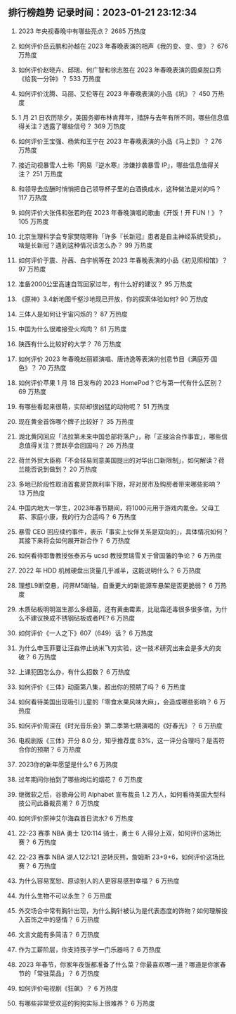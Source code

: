 
## 排行榜趋势 记录时间：2023-01-21 23:12:34
  
  1. 2023 年央视春晚中有哪些亮点？ 2685 万热度
    
  2. 如何评价岳云鹏和孙越在 2023 年春晚表演的相声《我的变、变、变》？ 676 万热度
    
  3. 如何评价赵晓卉、邱瑞、何广智和徐志胜在 2023 年春晚表演的圆桌脱口秀《给我一分钟》？ 533 万热度
    
  4. 如何评价沈腾、马丽、艾伦等在 2023 年春晚表演的小品《坑》？ 450 万热度
    
  5. 1 月 21 日农历除夕，美国务卿布林肯拜年，措辞与去年有所不同，哪些信息值得关注？透露了哪些信号？ 369 万热度
    
  6. 如何评价王宝强、杨紫和王宁在 2023 年春晚表演的小品《马上到》？ 276 万热度
    
  7. 接近动视暴雪人士称「网易『逆水寒』涉嫌抄袭暴雪 IP」，哪些信息值得关注？ 251 万热度
    
  8. 和领导去应酬时悄悄把自己领导杯子里的白酒换成水，这种做法是对的吗？ 117 万热度
    
  9. 如何评价大张伟和张若昀在 2023 年春晚演唱的歌曲《开饭！开 FUN！》？ 105 万热度
    
  10. 北京生理科学会专家樊晓寒称「许多『长新冠』患者是自主神经系统受损」，啥是长新冠？遇到这种情况该怎么办？ 99 万热度
    
  11. 如何评价于震、孙茜、白宇帆等在 2023 年春晚表演的小品《初见照相馆》？ 97 万热度
    
  12. 准备2000公里高速自驾回家过年，有什么好的建议？ 95 万热度
    
  13. 《原神》3.4新地图千壑沙地现已开放，你的探索体验如何? 90 万热度
    
  14. 三体人是如何让宇宙闪烁的？ 87 万热度
    
  15. 中国为什么很难接受火鸡肉？ 81 万热度
    
  16. 陕西有什么比较好的大学？ 76 万热度
    
  17. 如何评价 2023 年春晚赵丽颖演唱、唐诗逸等表演的创意节目《满庭芳·国色》？ 70 万热度
    
  18. 如何评价苹果 1 月 18 日发布的 2023 HomePod？它与第一代有什么区别？ 69 万热度
    
  19. 有哪些看起来很萌，实际却很凶猛的动物呢？ 51 万热度
    
  20. 现在黄金首饰哪个牌子比较好？ 35 万热度
    
  21. 湖北黄冈回应「法拉第未来中国总部将落户」，称「正接洽合作事宜」，哪些信息值得关注？贾跃亭会回国吗？ 26 万热度
    
  22. 荷兰外贸大臣称「不会轻易同意美国提出的对华出口新限制」，如何解读？荷兰能否说到做到？ 20 万热度
    
  23. 多地已阶段性取消首套房贷款利率下限，将对房市及购房者带来哪些影响？ 13 万热度
    
  24. 中国内地大一学生，2023年春节期间，将1000元用于游戏内氪金。父母工薪、家庭小康，我的行为合适吗？ 6 万热度
    
  25. 暴雪 CEO 回应续约事件，表示「事实上伙伴关系是双向的」，具体情况如何？其接下来将会如何展开新合作？ 6 万热度
    
  26. 如何看待耶鲁教授张泰苏与 ucsd 教授贾瑞雪关于曾国藩的争论？ 6 万热度
    
  27. 2022 年 HDD 机械硬盘出货量几乎减半，这能说明什么？ 6 万热度
    
  28. 理想L9断空悬，问界M5断轴，自重更大的新能源车悬架是否更脆弱？ 6 万热度
    
  29. 木质砧板明明滋生那么多细菌，还有黄曲霉素，比砒霜还毒很多很多倍，为什么不建议换成不锈钢砧板或者PE? 6 万热度
    
  30. 如何评价《一人之下》607（649）话？ 6 万热度
    
  31. 为什么申玉菲要让汪淼停止纳米飞刃实验，这一技术研究出来会是多大的突破？ 6 万热度
    
  32. 上课犯困怎么办，有什么招数？ 6 万热度
    
  33. 如何评价《三体》动画第八集，超出你的预期了吗？ 6 万热度
    
  34. 如何看待美国出现吸引儿童的「零食水果风味大麻」，会造成哪些影响？ 6 万热度
    
  35. 如何评价周深在《时光音乐会》第二季第七期演唱的《好春光》？ 6 万热度
    
  36. 电视剧版《三体》开分 8.0 分，知乎推荐度 83%，这一评分合理吗？是否符合你的预期？ 6 万热度
    
  37. 2023你的新年愿望是什么? 6 万热度
    
  38. 过年期间你拍到了哪些绚烂的烟花？ 6 万热度
    
  39. 继微软之后，谷歌母公司 Alphabet 宣布裁员 1.2 万人，如何看待美国大型科技公司此番裁员潮？ 6 万热度
    
  40. 如何评价原神艾尔海森首日流水? 6 万热度
    
  41. 22-23 赛季 NBA 勇士 120:114 骑士，勇士 6 人得分上双，如何评价这场比赛？ 6 万热度
    
  42. 22-23 赛季 NBA 湖人122:121 逆转灰熊，詹姆斯 23+9+6，如何评价这场比赛？ 6 万热度
    
  43. 为什么容易宽恕、原谅别人的人更容易感到幸福？ 6 万热度
    
  44. 为什么生物不可以永生？ 6 万热度
    
  45. 外交场合中常有胸针出现，为什么胸针被认为是代表态度的饰物？如何理解投入首饰之中的感情？ 6 万热度
    
  46. 文言文能有多简洁？ 6 万热度
    
  47. 作为工薪阶层，你支持孩子学一门乐器吗？ 6 万热度
    
  48. 2023 年春节，你家年夜饭都准备了什么菜？你最喜欢哪一道？哪道是你家春节的「常驻菜品」？ 6 万热度
    
  49. 如何评价电视剧《狂飙》？ 6 万热度
    
  50. 有哪些非常受欢迎的狗狗实际上很难养？ 6 万热度
    
